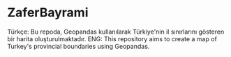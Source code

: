 # ZaferBayrami
Türkçe: Bu repoda, Geopandas kullanılarak Türkiye'nin il sınırlarını gösteren bir harita oluşturulmaktadır. 
ENG: This repository aims to create a map of Turkey's provincial boundaries using Geopandas.
